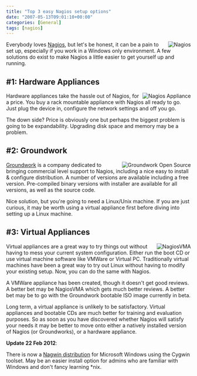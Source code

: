 ```yaml
---
title: "Top 3 easy Nagios setup options"
date: "2007-05-13T09:01:10+00:00"
categories: [General]
tags: [nagios]
---
```


<img src="http://techteapot.com/wp-content/uploads/2007/05/status-detail-t.jpg" alt="Nagios" align="right" />

Everybody loves <a href="http://www.nagios.org/">Nagios</a>, but let's be honest, it can be a pain to set up, especially if you work in a Windows only environment. A few solutions do exist to make Nagios a little easier to get yourself up and running.
<h2>#1: Hardware Appliances</h2>
<img src="http://techteapot.com/wp-content/uploads/2007/05/azeti-a_small.png" alt="Nagios Appliance" align="right" />

Hardware appliances take the hassle out of Nagios, for a price. You buy a rack mountable appliance with Nagios all ready to go. Just plug the device in, configure the network settings and off you go.

The down side? Price is obviously one but perhaps the biggest problem is going to be expandability. Upgrading disk space and memory may be a problem.
<h2>#2: Groundwork</h2>
<img src="http://techteapot.com/wp-content/uploads/2007/05/gw-header.gif" alt="Groundwork Open Source" align="right" />

<a href="http://www.groundworkopensource.com/">Groundwork</a> is a company dedicated to bringing commercial level support to Nagios, including a nice easy to install &amp; configure distribution. A number of versions are available including a free version. Pre-compiled binary versions with installer are available for all versions, as well as the source code.

Nice solution, but you're going to need a Linux/Unix machine. If you are just curious, it may be worth using a virtual appliance first before diving into setting up a Linux machine.
<h2>#3: Virtual Appliances</h2>
<img src="http://techteapot.com/wp-content/uploads/2007/05/nagiosvma.png" alt="NagiosVMA" align="right" />

Virtual appliances are a great way to try things out without having to mess your current system configuration. Either run the boot CD or use virtual machine software like VMWare or Virtual PC. Traditionally virtual machines have been a great way to try out Linux without having to modify your existing setup. Now, you can do the same with Nagios.

A VMWare appliance has been created, though it doesn't get good reviews. A better bet may be NagiosVMA which gets much better reviews. A better bet may be to go with the Groundwork bootable ISO image currently in beta.

Long term, a virtual appliance is unlikely to be satisfactory. Virtual appliances and bootable CDs are much better for training and evaluation purposes. So as soon as you have discovered whether Nagios will satisfy your needs it may be better to move onto either a natively installed version of Nagios (or Groundworks), or a hardware appliance.

<strong>Update <strong>22</strong> Feb 2012</strong>:

There is now a <a href="https://www.itefix.no/i2/nagwin">Nagwin distribution</a> for Microsoft Windows using the Cygwin toolset. May be an easier install option for admins who are familiar with Windows and don't fancy learning *nix.
